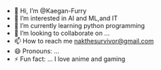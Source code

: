 - 👋 Hi, I’m @Kaegan-Furry
- 👀 I’m interested in AI and ML,and IT
- 🌱 I’m currently learning python programming
- 💞️ I’m looking to collaborate on ...
- 📫 How to reach me nakthesurvivor@gmail.com
- 😄 Pronouns: ...
- ⚡ Fun fact: ... I love anime and gaming

<!---
Kaegan-Furry/Kaegan-Furry is a ✨ special ✨ repository because its `README.md` (this file) appears on your GitHub profile.
You can click the Preview link to take a look at your changes.
--->
